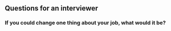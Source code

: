## Questions for an interviewer

### If you could change one thing about your job, what would it be?
